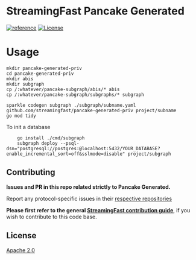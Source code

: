# StreamingFast Pancake Generated
[![reference](https://img.shields.io/badge/godoc-reference-5272B4.svg?style=flat-square)](https://pkg.go.dev/github.com/streamingfast/pancake-generated-priv)
[![License](https://img.shields.io/badge/License-Apache%202.0-blue.svg)](https://opensource.org/licenses/Apache-2.0)

# Usage
```shell
mkdir pancake-generated-priv
cd pancake-generated-priv
mkdir abis
mkdir subgraph
cp /:whatever/pancake-subgraph/abis/* abis
cp /:whatever/pancake-subgraph/subgraphs/* subgraph

sparkle codegen subgraph ./subgraph/subname.yaml github.com/streamingfast/pancake-generated-priv project/subname
go mod tidy
```

To init a database
```shell
    go install ./cmd/subgraph
    subgraph deploy --psql-dsn="postgresql://postgres:@localhost:5432/YOUR_DATABASE?enable_incremental_sort=off&sslmode=disable" project/subgraph
```

## Contributing

**Issues and PR in this repo related strictly to Pancake Generated.**

Report any protocol-specific issues in their
[respective repositories](https://github.com/streamingfast/streamingfast#protocols)

**Please first refer to the general
[StreamingFast contribution guide](https://github.com/streamingfast/streamingfast/blob/master/CONTRIBUTING.md)**,
if you wish to contribute to this code base.

## License

[Apache 2.0](LICENSE)


